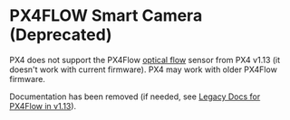 # PX4FLOW Smart Camera (Deprecated)

<Badge type="info" text="Discontinued" />

PX4 does not support the PX4Flow [optical flow](../sensor/optical_flow.md) sensor from PX4 v1.13 (it doesn't work with current firmware).
PX4 may work with older PX4Flow firmware.

Documentation has been removed (if needed, see [Legacy Docs for PX4Flow in v1.13](https://docs.px4.io/v1.13/en/sensor/px4flow.html)).
